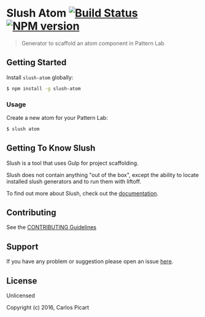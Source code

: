# Slush Atom [![Build Status](https://secure.travis-ci.org/carlospicart/slush-atom.png?branch=master)](https://travis-ci.org/carlospicart/slush-atom) [![NPM version](https://badge-me.herokuapp.com/api/npm/slush-atom.png)](http://badges.enytc.com/for/npm/slush-atom)

> Generator to scaffold an atom component in Pattern Lab


## Getting Started

Install `slush-atom` globally:

```bash
$ npm install -g slush-atom
```

### Usage

Create a new atom for your Pattern Lab:

```bash
$ slush atom
```
## Getting To Know Slush

Slush is a tool that uses Gulp for project scaffolding.

Slush does not contain anything "out of the box", except the ability to locate installed slush generators and to run them with liftoff.

To find out more about Slush, check out the [documentation](https://github.com/slushjs/slush).

## Contributing

See the [CONTRIBUTING Guidelines](https://github.com/carlospicart/slush-atom/blob/master/CONTRIBUTING.md)

## Support
If you have any problem or suggestion please open an issue [here](https://github.com/carlospicart/slush-atom/issues).

## License 

Unlicensed

Copyright (c) 2016, Carlos Picart

